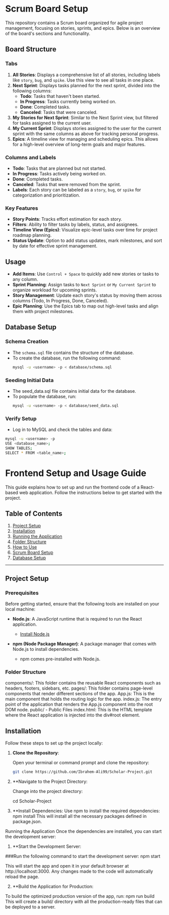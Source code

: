 # Scrum Board Setup

This repository contains a Scrum board organized for agile project management, focusing on stories, sprints, and epics. Below is an overview of the board's sections and functionality.

## Board Structure

### Tabs

1. **All Stories**: Displays a comprehensive list of all stories, including labels like `story`, `bug`, and `spike`. Use this view to see all tasks in one place.
2. **Next Sprint**: Displays tasks planned for the next sprint, divided into the following columns:
   - **Todo**: Tasks that haven't been started.
   - **In Progress**: Tasks currently being worked on.
   - **Done**: Completed tasks.
   - **Canceled**: Tasks that were canceled.
3. **My Stories for Next Sprint**: Similar to the Next Sprint view, but filtered for tasks assigned to the current user.
4. **My Current Sprint**: Displays stories assigned to the user for the current sprint with the same columns as above for tracking personal progress.
5. **Epics**: A timeline view for managing and scheduling epics. This allows for a high-level overview of long-term goals and major features.

### Columns and Labels

- **Todo**: Tasks that are planned but not started.
- **In Progress**: Tasks actively being worked on.
- **Done**: Completed tasks.
- **Canceled**: Tasks that were removed from the sprint.
- **Labels**: Each story can be labeled as a `story`, `bug`, or `spike` for categorization and prioritization.

### Key Features

- **Story Points**: Tracks effort estimation for each story.
- **Filters**: Ability to filter tasks by labels, status, and assignees.
- **Timeline View (Epics)**: Visualize epic-level tasks over time for project roadmap planning.
- **Status Update**: Option to add status updates, mark milestones, and sort by date for effective sprint management.

## Usage

- **Add Items**: Use `Control + Space` to quickly add new stories or tasks to any column.
- **Sprint Planning**: Assign tasks to `Next Sprint` or `My Current Sprint` to organize workload for upcoming sprints.
- **Story Management**: Update each story's status by moving them across columns (Todo, In Progress, Done, Canceled).
- **Epic Planning**: Use the Epics tab to map out high-level tasks and align them with project milestones.
## Database Setup

### Schema Creation
- The `schema.sql` file contains the structure of the database.
- To create the database, run the following command:
  ```bash
  mysql -u <username> -p < database/schema.sql
  
### Seeding Initial Data
- The seed_data.sql file contains initial data for the database.
- To populate the database, run:
  ```bash
  mysql -u <username> -p < database/seed_data.sql

### Verify Setup
- Log in to MySQL and check the tables and data:
```bash
mysql -u <username> -p
USE <database_name>;
SHOW TABLES;
SELECT * FROM <table_name>;
```
# Frontend Setup and Usage Guide

This guide explains how to set up and run the frontend code of a React-based web application. Follow the instructions below to get started with the project.

## Table of Contents

1. [Project Setup](#project-setup)
2. [Installation](#installation)
3. [Running the Application](#running-the-application)
4. [Folder Structure](#folder-structure)
5. [How to Use](#how-to-use)
6. [Scrum Board Setup](#scrum-board-setup)
7. [Database Setup](#database-setup)

---

## Project Setup

### Prerequisites

Before getting started, ensure that the following tools are installed on your local machine:

- **Node.js**: A JavaScript runtime that is required to run the React application.
  - [Install Node.js](https://nodejs.org/)
  
- **npm (Node Package Manager)**: A package manager that comes with Node.js to install dependencies.
  - npm comes pre-installed with Node.js.

### Folder Structure

components/: This folder contains the reusable React components such as headers, footers, sidebars, etc.
pages/: This folder contains page-level components that render different sections of the app.
App.js: This is the main component that holds the routing logic for the app.
index.js: The entry point of the application that renders the App.js component into the root DOM node.
public/ - Public Files
index.html: This is the HTML template where the React application is injected into the div#root element.

## Installation

Follow these steps to set up the project locally:

1. **Clone the Repository**:

   Open your terminal or command prompt and clone the repository:

   ```bash
   git clone https://github.com/Ibrahem-Ali99/Scholar-Project.git

2. **Navigate to the Project Directory:

   Change into the project directory: 

   cd Scholar-Project

3. **Install Dependencies:
Use npm to install the required dependencies:
npm install
This will install all the necessary packages defined in package.json.

Running the Application
Once the dependencies are installed, you can start the development server:

1. **Start the Development Server:

###Run the following command to start the development server:
npm start

This will start the app and open it in your default browser at http://localhost:3000. Any changes made to the code will automatically reload the page.

2. **Build the Application for Production:

To build the optimized production version of the app, run:
npm run build
This will create a build/ directory with all the production-ready files that can be deployed to a server.







